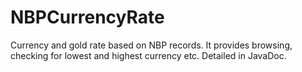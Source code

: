 # NBPCurrencyRate

Currency and gold rate based on NBP records. It provides browsing, checking for lowest and highest currency etc. Detailed in JavaDoc.
